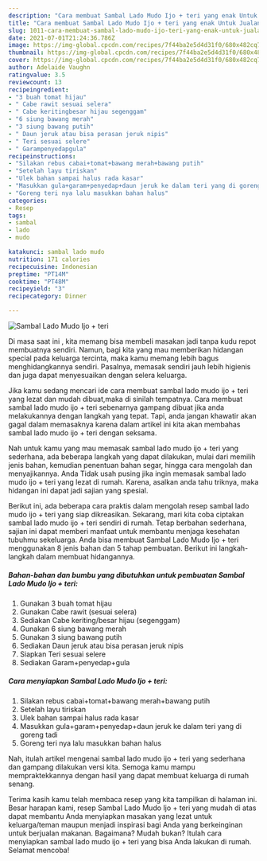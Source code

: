 ```yaml
---
description: "Cara membuat Sambal Lado Mudo Ijo + teri yang enak Untuk Jualan"
title: "Cara membuat Sambal Lado Mudo Ijo + teri yang enak Untuk Jualan"
slug: 1011-cara-membuat-sambal-lado-mudo-ijo-teri-yang-enak-untuk-jualan
date: 2021-07-01T21:24:36.786Z
image: https://img-global.cpcdn.com/recipes/7f44ba2e5d4d31f0/680x482cq70/sambal-lado-mudo-ijo-teri-foto-resep-utama.jpg
thumbnail: https://img-global.cpcdn.com/recipes/7f44ba2e5d4d31f0/680x482cq70/sambal-lado-mudo-ijo-teri-foto-resep-utama.jpg
cover: https://img-global.cpcdn.com/recipes/7f44ba2e5d4d31f0/680x482cq70/sambal-lado-mudo-ijo-teri-foto-resep-utama.jpg
author: Adelaide Vaughn
ratingvalue: 3.5
reviewcount: 13
recipeingredient:
- "3 buah tomat hijau"
- " Cabe rawit sesuai selera"
- " Cabe keritingbesar hijau segenggam"
- "6 siung bawang merah"
- "3 siung bawang putih"
- " Daun jeruk atau bisa perasan jeruk nipis"
- " Teri sesuai selere"
- " Garampenyedapgula"
recipeinstructions:
- "Silakan rebus cabai+tomat+bawang merah+bawang putih"
- "Setelah layu tiriskan"
- "Ulek bahan sampai halus rada kasar"
- "Masukkan gula+garam+penyedap+daun jeruk ke dalam teri yang di goreng tadi"
- "Goreng teri nya lalu masukkan bahan halus"
categories:
- Resep
tags:
- sambal
- lado
- mudo

katakunci: sambal lado mudo 
nutrition: 171 calories
recipecuisine: Indonesian
preptime: "PT14M"
cooktime: "PT48M"
recipeyield: "3"
recipecategory: Dinner

---
```



![Sambal Lado Mudo Ijo + teri](https://img-global.cpcdn.com/recipes/7f44ba2e5d4d31f0/680x482cq70/sambal-lado-mudo-ijo-teri-foto-resep-utama.jpg)

Di masa  saat ini , kita memang bisa membeli masakan jadi tanpa kudu repot membuatnya sendiri. Namun, bagi kita yang mau memberikan hidangan special pada keluarga tercinta, maka kamu memang lebih bagus menghidangkannya sendiri. Pasalnya, memasak sendiri jauh lebih higienis dan juga dapat menyesuaikan dengan selera keluarga.

Jika kamu sedang mencari ide cara membuat sambal lado mudo ijo + teri yang lezat dan mudah dibuat,maka di sinilah tempatnya. Cara membuat sambal lado mudo ijo + teri  sebenarnya gampang dibuat jika anda melakukannya dengan langkah yang tepat. Tapi, anda jangan khawatir akan gagal dalam memasaknya 
karena dalam artikel ini kita akan membahas sambal lado mudo ijo + teri dengan seksama.  



Nah untuk kamu yang mau memasak sambal lado mudo ijo + teri yang sederhana, ada beberapa langkah yang dapat dilakukan, mulai dari memilih jenis bahan, kemudian penentuan bahan segar, hingga cara mengolah dan menyajikannya. Anda Tidak usah pusing jika ingin memasak sambal lado mudo ijo + teri yang lezat di rumah. Karena, asalkan anda  tahu triknya, maka hidangan ini dapat jadi sajian yang spesial.

Berikut ini, ada beberapa cara praktis  dalam mengolah resep sambal lado mudo ijo + teri yang siap dikreasikan. Sekarang, mari kita coba ciptakan sambal lado mudo ijo + teri sendiri di rumah. Tetap berbahan sederhana, sajian ini dapat memberi manfaat untuk membantu menjaga kesehatan tubuhmu sekeluarga. Anda bisa membuat Sambal Lado Mudo Ijo + teri menggunakan 8 jenis bahan dan 5 tahap pembuatan. Berikut ini langkah-langkah dalam membuat hidangannya.

<!--inarticleads1-->

##### Bahan-bahan dan bumbu yang dibutuhkan untuk pembuatan Sambal Lado Mudo Ijo + teri:

1. Gunakan 3 buah tomat hijau
1. Gunakan  Cabe rawit (sesuai selera)
1. Sediakan  Cabe keriting/besar hijau (segenggam)
1. Gunakan 6 siung bawang merah
1. Gunakan 3 siung bawang putih
1. Sediakan  Daun jeruk atau bisa perasan jeruk nipis
1. Siapkan  Teri sesuai selere
1. Sediakan  Garam+penyedap+gula




<!--inarticleads2-->

##### Cara menyiapkan Sambal Lado Mudo Ijo + teri:

1. Silakan rebus cabai+tomat+bawang merah+bawang putih
1. Setelah layu tiriskan
1. Ulek bahan sampai halus rada kasar
1. Masukkan gula+garam+penyedap+daun jeruk ke dalam teri yang di goreng tadi
1. Goreng teri nya lalu masukkan bahan halus




Nah, itulah artikel mengenai  sambal lado mudo ijo + teri  yang sederhana dan gampang dilakukan versi kita. Semoga kamu mampu mempraktekkannya dengan hasil yang dapat membuat keluarga di rumah senang. 

Terima kasih kamu telah membaca resep yang kita tampilkan di halaman ini. Besar harapan kami, resep  Sambal Lado Mudo Ijo + teri yang mudah di atas dapat membantu Anda menyiapkan masakan yang lezat untuk keluarga/teman maupun menjadi inspirasi bagi Anda yang berkeinginan untuk berjualan makanan. Bagaimana? Mudah bukan? Itulah cara menyiapkan sambal lado mudo ijo + teri yang bisa Anda lakukan di rumah. Selamat mencoba!

